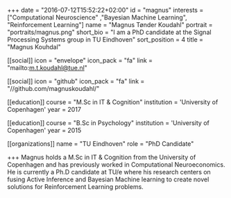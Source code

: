 +++
date = "2016-07-12T15:52:22+02:00"
id = "magnus"
interests = ["Computational Neuroscience" ,"Bayesian Machine Learning", "Reinforcement Learning"]
name = "Magnus Tønder Koudahl"
portrait = "portraits/magnus.png"
short_bio = "I am a PhD candidate at the Signal Processing Systems group in TU Eindhoven" 
sort_position = 4
title = "Magnus Kouhdal"

[[social]]
    icon = "envelope"
    icon_pack = "fa"
    link = "mailto:m.t.koudahl@tue.nl"

[[social]]
    icon = "github"
    icon_pack = "fa"
    link = "//github.com/magnuskoudahl/"

[[education]]
    course = "M.Sc in IT & Cognition"
    institution = 'University of Copenhagen'
    year = 2017 


[[education]]
    course = "B.Sc in Psychology"
    institution = 'University of Copenhagen'
    year = 2015 

[[organizations]]
    name = "TU Eindhoven"
    role = "PhD Candidate"

+++
Magnus holds a M.Sc in IT & Cognition from the University of Copenhagen and has previously worked in Computational Neuroeconomics. He is currently a Ph.D candidate at TU/e where his research centers on fusing Active Inference and Bayesian Machine learning to create novel solutions for Reinforcement Learning problems.
